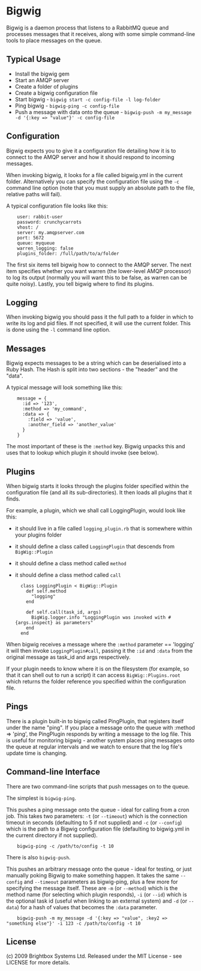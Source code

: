 Bigwig
======

Bigwig is a daemon process that listens to a RabbitMQ queue and processes messages that it receives, along with some simple command-line tools to place messages on the queue.   

Typical Usage
-------------

* Install the bigwig gem
* Start an AMQP server
* Create a folder of plugins
* Create a bigwig configuration file
* Start bigwig - `bigwig start -c config-file -l log-folder`
* Ping bigwig - `bigwig-ping -c config-file`
* Push a message with data onto the queue - `bigwig-push -m my_message -d '{:key => "value"}' -c config-file`

Configuration
-------------

Bigwig expects you to give it a configuration file detailing how it is to connect to the AMQP server and how it should respond to incoming messages.  

When invoking bigwig, it looks for a file called bigwig.yml in the current folder.  Alternatively you can specify the configuration file using the `-c` command line option (note that you must supply an absolute path to the file, relative paths will fail).  

A typical configuration file looks like this: 

        user: rabbit-user
        password: crunchycarrots
        vhost: /
        server: my.amqpserver.com
        port: 5672
        queue: myqueue
        warren_logging: false
        plugins_folder: /full/path/to/a/folder

The first six items tell bigwig how to connect to the AMQP server.  The next item specifies whether you want warren (the lower-level AMQP processor) to log its output (normally you will want this to be false, as warren can be quite noisy).  Lastly, you tell bigwig where to find its plugins.  

Logging
-------

When invoking bigwig you should pass it the full path to a folder in which to write its log and pid files.  If not specified, it will use the current folder.  This is done using the `-l` command line option.  

Messages
--------

Bigwig expects messages to be a string which can be deserialised into a Ruby Hash.  The Hash is split into two sections - the "header" and the "data".  

A typical message will look something like this: 

        message = { 
          :id => '123', 
          :method => 'my_command', 
          :data => { 
            :field => 'value', 
            :another_field => 'another_value'
          }
        }

The most important of these is the `:method` key.  Bigwig unpacks this and uses that to lookup which plugin it should invoke (see below).  

Plugins
-------

When bigwig starts it looks through the plugins folder specified within the configuration file (and all its sub-directories).  It then loads all plugins that it finds.  

For example, a plugin, which we shall call LoggingPlugin, would look like this: 

* it should live in a file called `logging_plugin.rb` that is somewhere within your plugins folder
* it should define a class called `LoggingPlugin` that descends from `BigWig::Plugin`
* it should define a class method called `method`
* it should define a class method called `call`

        class LoggingPlugin < BigWig::Plugin
          def self.method
            "logging"
          end
          
          def self.call(task_id, args)
            BigWig.logger.info "LoggingPlugin was invoked with #{args.inspect} as parameters"
          end
        end

When bigwig receives a message where the `:method` parameter == 'logging' it will then invoke `LoggingPlugin#call`, passing it the `:id` and `:data` from the original message as task_id and args respectively.  

If your plugin needs to know where it is on the filesystem (for example, so that it can shell out to run a script) it can access `BigWig::Plugins.root` which returns the folder reference you specified within the configuration file.  

Pings
-----

There is a plugin built-in to bigwig called PingPlugin, that registers itself under the name "ping".  If you place a message onto the queue with :method => 'ping', the PingPlugin responds by writing a message to the log file.  This is useful for monitoring bigwig - another system places ping messages onto the queue at regular intervals and we watch to ensure that the log file's update time is changing.  

Command-line Interface
----------------------

There are two command-line scripts that push messages on to the queue.  

The simplest is `bigwig-ping`.  

This pushes a ping message onto the queue - ideal for calling from a cron job.  This takes two parameters: `-t` (or `--timeout`) which is the connection timeout in seconds (defaulting to 5 if not supplied) and `-c` (or `--config`) which is the path to a Bigwig configuration file (defaulting to bigwig.yml in the current directory if not supplied).  

        bigwig-ping -c /path/to/config -t 10

There is also `bigwig-push`.  

This pushes an arbitrary message onto the queue - ideal for testing, or just manually poking Bigwig to make something happen.  It takes the same `--config` and `--timeout` parameters as bigwig-ping, plus a few more for specifying the message itself.  These are `-m` (or `--method`) which is the method name (for selecting which plugin responds), `-i` (or `--id`) which is the optional task id (useful when linking to an external system) and `-d` (or `--data`) for a hash of values that becomes the `:data` parameter.  

        bigwig-push -m my_message -d '{:key => "value", :key2 => "something else"}' -i 123 -c /path/to/config -t 10

License
-------

(c) 2009 Brightbox Systems Ltd.  Released under the MIT License - see LICENSE for more details.  


